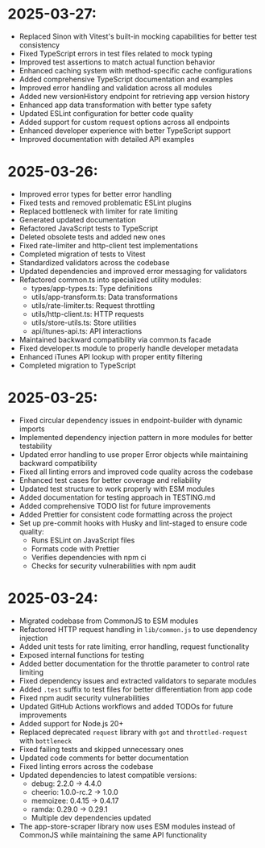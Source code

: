 # 2025-03-27:

- Replaced Sinon with Vitest's built-in mocking capabilities for better test consistency
- Fixed TypeScript errors in test files related to mock typing
- Improved test assertions to match actual function behavior
- Enhanced caching system with method-specific cache configurations
- Added comprehensive TypeScript documentation and examples
- Improved error handling and validation across all modules
- Added new versionHistory endpoint for retrieving app version history
- Enhanced app data transformation with better type safety
- Updated ESLint configuration for better code quality
- Added support for custom request options across all endpoints
- Enhanced developer experience with better TypeScript support
- Improved documentation with detailed API examples

# 2025-03-26:

- Improved error types for better error handling
- Fixed tests and removed problematic ESLint plugins
- Replaced bottleneck with limiter for rate limiting
- Generated updated documentation
- Refactored JavaScript tests to TypeScript
- Deleted obsolete tests and added new ones
- Fixed rate-limiter and http-client test implementations
- Completed migration of tests to Vitest
- Standardized validators across the codebase
- Updated dependencies and improved error messaging for validators
- Refactored common.ts into specialized utility modules:
  - types/app-types.ts: Type definitions
  - utils/app-transform.ts: Data transformations
  - utils/rate-limiter.ts: Request throttling
  - utils/http-client.ts: HTTP requests
  - utils/store-utils.ts: Store utilities
  - api/itunes-api.ts: API interactions
- Maintained backward compatibility via common.ts facade
- Fixed developer.ts module to properly handle developer metadata
- Enhanced iTunes API lookup with proper entity filtering
- Completed migration to TypeScript

# 2025-03-25:

- Fixed circular dependency issues in endpoint-builder with dynamic imports
- Implemented dependency injection pattern in more modules for better testability
- Updated error handling to use proper Error objects while maintaining backward compatibility
- Fixed all linting errors and improved code quality across the codebase
- Enhanced test cases for better coverage and reliability
- Updated test structure to work properly with ESM modules
- Added documentation for testing approach in TESTING.md
- Added comprehensive TODO list for future improvements
- Added Prettier for consistent code formatting across the project
- Set up pre-commit hooks with Husky and lint-staged to ensure code quality:
  - Runs ESLint on JavaScript files
  - Formats code with Prettier
  - Verifies dependencies with npm ci
  - Checks for security vulnerabilities with npm audit

# 2025-03-24:

- Migrated codebase from CommonJS to ESM modules
- Refactored HTTP request handling in `lib/common.js` to use dependency injection
- Added unit tests for rate limiting, error handling, request functionality
- Exposed internal functions for testing
- Added better documentation for the throttle parameter to control rate limiting
- Fixed dependency issues and extracted validators to separate modules
- Added `.test` suffix to test files for better differentiation from app code
- Fixed npm audit security vulnerabilities
- Updated GitHub Actions workflows and added TODOs for future improvements
- Added support for Node.js 20+
- Replaced deprecated `request` library with `got` and `throttled-request` with `bottleneck`
- Fixed failing tests and skipped unnecessary ones
- Updated code comments for better documentation
- Fixed linting errors across the codebase
- Updated dependencies to latest compatible versions:
  - debug: 2.2.0 → 4.4.0
  - cheerio: 1.0.0-rc.2 → 1.0.0
  - memoizee: 0.4.15 → 0.4.17
  - ramda: 0.29.0 → 0.29.1
  - Multiple dev dependencies updated
- The app-store-scraper library now uses ESM modules instead of CommonJS while maintaining the same API functionality
